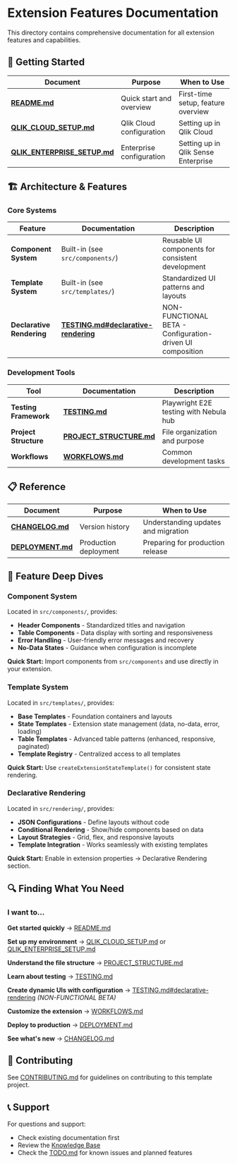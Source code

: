 # Extension Features Documentation

This directory contains comprehensive documentation for all extension features and capabilities.

## 🚀 Getting Started

| Document                                                   | Purpose                  | When to Use                         |
| ---------------------------------------------------------- | ------------------------ | ----------------------------------- |
| [**README.md**](../README.md)                              | Quick start and overview | First-time setup, feature overview  |
| [**QLIK_CLOUD_SETUP.md**](./QLIK_CLOUD_SETUP.md)           | Qlik Cloud configuration | Setting up in Qlik Cloud            |
| [**QLIK_ENTERPRISE_SETUP.md**](./QLIK_ENTERPRISE_SETUP.md) | Enterprise configuration | Setting up in Qlik Sense Enterprise |

## 🏗️ Architecture & Features

### Core Systems

| Feature                   | Documentation                                                                                            | Description                                               |
| ------------------------- | -------------------------------------------------------------------------------------------------------- | --------------------------------------------------------- |
| **Component System**      | Built-in (see `src/components/`)                                                                         | Reusable UI components for consistent development         |
| **Template System**       | Built-in (see `src/templates/`)                                                                          | Standardized UI patterns and layouts                      |
| **Declarative Rendering** | [**TESTING.md#declarative-rendering**](./TESTING.md#extension-declarative-rendering-non-functional-beta) | NON-FUNCTIONAL BETA - Configuration-driven UI composition |

### Development Tools

| Tool                  | Documentation                                      | Description                            |
| --------------------- | -------------------------------------------------- | -------------------------------------- |
| **Testing Framework** | [**TESTING.md**](./TESTING.md)                     | Playwright E2E testing with Nebula hub |
| **Project Structure** | [**PROJECT_STRUCTURE.md**](./PROJECT_STRUCTURE.md) | File organization and purpose          |
| **Workflows**         | [**WORKFLOWS.md**](./WORKFLOWS.md)                 | Common development tasks               |

## 📋 Reference

| Document                             | Purpose               | When to Use                         |
| ------------------------------------ | --------------------- | ----------------------------------- |
| [**CHANGELOG.md**](./CHANGELOG.md)   | Version history       | Understanding updates and migration |
| [**DEPLOYMENT.md**](./DEPLOYMENT.md) | Production deployment | Preparing for production release    |

## 🎯 Feature Deep Dives

### Component System

Located in `src/components/`, provides:

- **Header Components** - Standardized titles and navigation
- **Table Components** - Data display with sorting and responsiveness
- **Error Handling** - User-friendly error messages and recovery
- **No-Data States** - Guidance when configuration is incomplete

**Quick Start:** Import components from `src/components` and use directly in your extension.

### Template System

Located in `src/templates/`, provides:

- **Base Templates** - Foundation containers and layouts
- **State Templates** - Extension state management (data, no-data, error, loading)
- **Table Templates** - Advanced table patterns (enhanced, responsive, paginated)
- **Template Registry** - Centralized access to all templates

**Quick Start:** Use `createExtensionStateTemplate()` for consistent state rendering.

### Declarative Rendering

Located in `src/rendering/`, provides:

- **JSON Configurations** - Define layouts without code
- **Conditional Rendering** - Show/hide components based on data
- **Layout Strategies** - Grid, flex, and responsive layouts
- **Template Integration** - Works seamlessly with existing templates

**Quick Start:** Enable in extension properties → Declarative Rendering section.

## 🔍 Finding What You Need

### I want to...

**Get started quickly** → [README.md](../README.md)

**Set up my environment** → [QLIK_CLOUD_SETUP.md](./QLIK_CLOUD_SETUP.md) or [QLIK_ENTERPRISE_SETUP.md](./QLIK_ENTERPRISE_SETUP.md)

**Understand the file structure** → [PROJECT_STRUCTURE.md](./PROJECT_STRUCTURE.md)

**Learn about testing** → [TESTING.md](./TESTING.md)

**Create dynamic UIs with configuration** → [TESTING.md#declarative-rendering](./TESTING.md#extension-declarative-rendering-non-functional-beta) _(NON-FUNCTIONAL BETA)_

**Customize the extension** → [WORKFLOWS.md](./WORKFLOWS.md)

**Deploy to production** → [DEPLOYMENT.md](./DEPLOYMENT.md)

**See what's new** → [CHANGELOG.md](./CHANGELOG.md)

## 🤝 Contributing

See [CONTRIBUTING.md](../CONTRIBUTING.md) for guidelines on contributing to this template project.

## 📞 Support

For questions and support:

- Check existing documentation first
- Review the [Knowledge Base](../KNOWLEDGE_BASE.md)
- Check the [TODO.md](../TODO.md) for known issues and planned features
